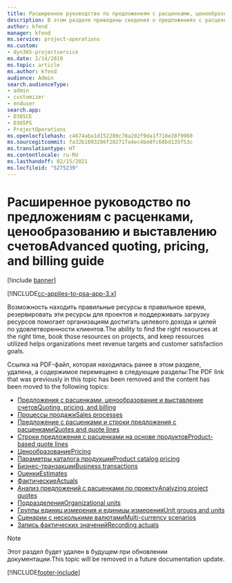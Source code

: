 ```yaml
---
title: Расширенное руководство по предложениям с расценками, ценообразованию и выставлению счетов
description: В этом разделе приведены сведения о предложениях с расценками, выставлении счетов и ценообразовании в Project Service Automation.
author: kfend
manager: kfend
ms.service: project-operations
ms.custom:
- dyn365-projectservice
ms.date: 2/14/2019
ms.topic: article
ms.author: kfend
audience: Admin
search.audienceType:
- admin
- customizer
- enduser
search.app:
- D365CE
- D365PS
- ProjectOperations
ms.openlocfilehash: c4674aba1d152289c78a202f9da1f710e28f9960
ms.sourcegitcommit: fa32b1893286f20271fa4ec4be8fc68bd135f53c
ms.translationtype: HT
ms.contentlocale: ru-RU
ms.lasthandoff: 02/15/2021
ms.locfileid: "5275239"
---
```

# <a name="advanced-quoting-pricing-and-billing-guide"></a><span data-ttu-id="6bb6c-103">Расширенное руководство по предложениям с расценками, ценообразованию и выставлению счетов</span><span class="sxs-lookup"><span data-stu-id="6bb6c-103">Advanced quoting, pricing, and billing guide</span></span>

[!include [banner](../../includes/psa-now-project-operations.md)]

[!INCLUDE[cc-applies-to-psa-app-3.x](../../includes/cc-applies-to-psa-app-3x.md)]

<span data-ttu-id="6bb6c-104">Возможность находить правильные ресурсы в правильное время, резервировать эти ресурсы для проектов и поддерживать загрузку ресурсов помогает организациям достигать целевого дохода и целей по удовлетворенности клиентов.</span><span class="sxs-lookup"><span data-stu-id="6bb6c-104">The ability to find the right resources at the right time, book those resources on projects, and keep resources utilized helps organizations meet revenue targets and customer satisfaction goals.</span></span> 

<span data-ttu-id="6bb6c-105">Ссылка на PDF-файл, которая находилась ранее в этом разделе, удалена, а содержимое перемещено в следующие разделы:</span><span class="sxs-lookup"><span data-stu-id="6bb6c-105">The PDF link that was previously in this topic has been removed and the content has been moved to the following topics:</span></span>

- [<span data-ttu-id="6bb6c-106">Предложения с расценками, ценообразование и выставление счетов</span><span class="sxs-lookup"><span data-stu-id="6bb6c-106">Quoting, pricing, and billing</span></span>](../quote-bill-price.md)
- [<span data-ttu-id="6bb6c-107">Процессы продажи</span><span class="sxs-lookup"><span data-stu-id="6bb6c-107">Sales processes</span></span>](../basic-sales-process.md)
- [<span data-ttu-id="6bb6c-108">Предложение с расценками и строки предложения с расценками</span><span class="sxs-lookup"><span data-stu-id="6bb6c-108">Quotes and quote lines</span></span>](../basic-quote-lines.md)
- [<span data-ttu-id="6bb6c-109">Строки предложения с расценками на основе продуктов</span><span class="sxs-lookup"><span data-stu-id="6bb6c-109">Product-based quote lines</span></span>](../product-based-quote-lines.md)
- [<span data-ttu-id="6bb6c-110">Ценообразование</span><span class="sxs-lookup"><span data-stu-id="6bb6c-110">Pricing</span></span>](../basic-pricing.md)
- [<span data-ttu-id="6bb6c-111">Параметры каталога продукции</span><span class="sxs-lookup"><span data-stu-id="6bb6c-111">Product catalog pricing</span></span>](../product-catalog-pricing.md)
- [<span data-ttu-id="6bb6c-112">Бизнес-транзакции</span><span class="sxs-lookup"><span data-stu-id="6bb6c-112">Business transactions</span></span>](../basic-business-transactions.md)
- [<span data-ttu-id="6bb6c-113">Оценки</span><span class="sxs-lookup"><span data-stu-id="6bb6c-113">Estimates</span></span>](../estimates.md)
- [<span data-ttu-id="6bb6c-114">Фактические</span><span class="sxs-lookup"><span data-stu-id="6bb6c-114">Actuals</span></span>](../actuals.md)
- [<span data-ttu-id="6bb6c-115">Анализ предложений с расценками по проекту</span><span class="sxs-lookup"><span data-stu-id="6bb6c-115">Analyzing project quotes</span></span>](../basic-analyzing-quotes.md)
- [<span data-ttu-id="6bb6c-116">Подразделения</span><span class="sxs-lookup"><span data-stu-id="6bb6c-116">Organizational units</span></span>](../advanced-organizational.md)
- [<span data-ttu-id="6bb6c-117">Группы единиц измерения и единицы измерения</span><span class="sxs-lookup"><span data-stu-id="6bb6c-117">Unit groups and units</span></span>](../advanced-units.md)
- [<span data-ttu-id="6bb6c-118">Сценарии с несколькими валютами</span><span class="sxs-lookup"><span data-stu-id="6bb6c-118">Multi-currency scenarios</span></span>](../advanced-currency.md)
- [<span data-ttu-id="6bb6c-119">Запись фактических значений</span><span class="sxs-lookup"><span data-stu-id="6bb6c-119">Recording actuals</span></span>](../advanced-actuals.md)

> [!NOTE]
> <span data-ttu-id="6bb6c-120">Этот раздел будет удален в будущем при обновлении документации.</span><span class="sxs-lookup"><span data-stu-id="6bb6c-120">This topic will be removed in a future documentation update.</span></span> 


[!INCLUDE[footer-include](../../includes/footer-banner.md)]